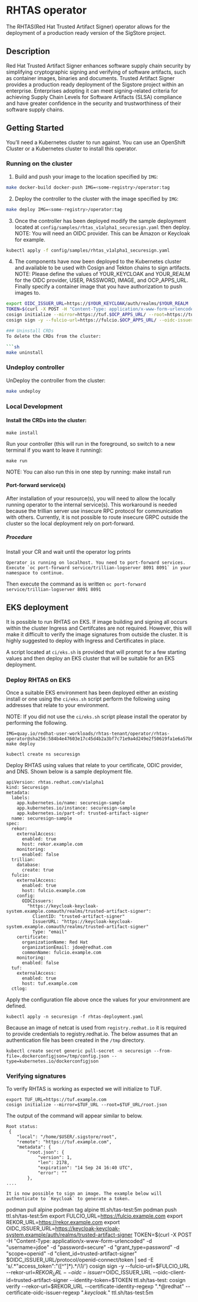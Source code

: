 # RHTAS operator
The RHTAS(Red Hat Trusted Artifact Signer) operator allows for the deployment of a production ready version of the SigStore project.

## Description
Red Hat Trusted Artifact Signer enhances software supply chain security by simplifying cryptographic signing and verifying of software artifacts, such as container images, binaries and documents. Trusted Artifact Signer provides a production ready deployment of the Sigstore project within an enterprise. Enterprises adopting it can meet signing-related criteria for achieving Supply Chain Levels for Software Artifacts (SLSA) compliance and have greater confidence in the security and trustworthiness of their software supply chains.

## Getting Started
You’ll need a Kubernetes cluster to run against. You can use an OpenShift Cluster or a Kubernetes cluster to install this operator.

### Running on the cluster
1. Build and push your image to the location specified by `IMG`:

```sh
make docker-build docker-push IMG=<some-registry>/operator:tag
```

2. Deploy the controller to the cluster with the image specified by `IMG`:

```sh
make deploy IMG=<some-registry>/operator:tag
```

3. Once the controller has been deployed modify the sample deployment located at `config/samples/rhtas_v1alpha1_securesign.yaml` then deploy.
NOTE: You will need an OIDC provider. This can be Amazon or Keycloak for example.

```sh
kubectl apply -f config/samples/rhtas_v1alpha1_securesign.yaml
```

4. The components have now been deployed to the Kubernetes cluster and available to be used with Cosign and Tekton chains to sign artifacts.
NOTE: Please define the values of YOUR_KEYCLOAK and YOUR_REALM for the OIDC provider, USER, PASSWORD, IMAGE, and OCP_APPS_URL. Finally specify a container image that you have authorization to push images to.

```sh
export OIDC_ISSUER_URL=https://$YOUR_KEYCLOAK/auth/realms/$YOUR_REALM
TOKEN=$(curl -X POST -H "Content-Type: application/x-www-form-urlencoded" -d "username=$USER" -d "password=$PASSWORD" -d "grant_type=password" -d "scope=openid" -d "client_id=$YOUR_REALM" $OIDC_ISSUER_URL/protocol/openid-connect/token |  sed -E 's/.*"access_token":"([^"]*).*/\1/')
cosign initialize --mirror=https://tuf.$OCP_APPS_URL/ --root=https://tuf.$OCP_APPS_URL/root.json
cosign sign -y --fulcio-url=https://fulcio.$OCP_APPS_URL/ --oidc-issuer=$OIDC_ISSUER_URL --identity-token=$TOKEN $IMAGE

### Uninstall CRDs
To delete the CRDs from the cluster:

```sh
make uninstall
```

### Undeploy controller
UnDeploy the controller from the cluster:

```sh
make undeploy
```

### Local Development
#### Install the CRDs into the cluster:
```
make install
````

Run your controller (this will run in the foreground, so switch to a new terminal if you want to leave it running):
```
make run
```
NOTE: You can also run this in one step by running: make install run

#### Port-forward service(s)
After installation of your resource(s), you will need to allow the locally running operator to the internal service(s).
This workaround is needed because the trillian server use insecure RPC protocol for communication with others.
Currently, it is not possible to route insecure GRPC outside the cluster so the local deployment rely on port-forward.

##### Procedure
Install your CR and wait until the operator log prints
```
Operator is running on localhost. You need to port-forward services.
Execute `oc port-forward service/trillian-logserver 8091 8091` in your namespace to continue.
```
Then execute the command as is written `oc port-forward service/trillian-logserver 8091 8091`

## EKS deployment
It is possible to run RHTAS on EKS. If image building and signing all occurs within the cluster Ingress and Certifcates are not required. However, this will make it difficult to verify the image signatures from outside the cluster. It is highly suggested to deploy with Ingress and Certificates in place.

A script located at `ci/eks.sh` is provided that will prompt for a few starting values and then deploy an EKS cluster that will be suitable for an EKS deployment.

### Deploy RHTAS on EKS
Once a suitable EKS environment has been deployed either an existing install or one using the `ci/eks.sh` script perform the following using addresses that relate to your environment.

NOTE: If you did not use the `ci/eks.sh` script please install the operator by performing the following.
```
IMG=quay.io/redhat-user-workloads/rhtas-tenant/operator/rhtas-operator@sha256:584b4e47603e17c45d4b2a3bf7c71e9a4d249e2f50619fa1e6a57b6742d2e2ad make deploy
```

```
kubectl create ns securesign
```

Deploy RHTAS using values that relate to your certificate, ODIC provider, and DNS. Shown below is a sample deployment file.
```
apiVersion: rhtas.redhat.com/v1alpha1
kind: Securesign
metadata:
  labels:
    app.kubernetes.io/name: securesign-sample
    app.kubernetes.io/instance: securesign-sample
    app.kubernetes.io/part-of: trusted-artifact-signer
  name: securesign-sample
spec:
  rekor:
    externalAccess:
      enabled: true
      host: rekor.example.com
    monitoring:
      enabled: false
  trillian:
    database:
      create: true
  fulcio:
    externalAccess:
      enabled: true
      host: fulcio.example.com
    config:
      OIDCIssuers:
        "https://keycloak-keycloak-system.example.comauth/realms/trusted-artifact-signer":
          ClientID: "trusted-artifact-signer"
          IssuerURL: "https://keycloak-keycloak-system.example.comauth/realms/trusted-artifact-signer"
          Type: "email"
    certificate:
      organizationName: Red Hat
      organizationEmail: jdoe@redhat.com
      commonName: fulcio.example.com
    monitoring:
      enabled: false
  tuf:
    externalAccess:
      enabled: true
      host: tuf.example.com
  ctlog:
  ```

Apply the configuration file above once the values for your environment are defined.
```
kubectl apply -n securesign -f rhtas-deployment.yaml
```
Because an image of netcat is used from `registry.redhat.io` it is required to provide credentials to registry.redhat.io. The below assumes that an authentication file has been created in the `/tmp` directory.

```
kubectl create secret generic pull-secret -n securesign --from-file=.dockerconfigjson=/tmp/config.json --type=kubernetes.io/dockerconfigjson
```


### Verifying signatures
To verify RHTAS is working as expected we will initialize to TUF.
```
export TUF_URL=https://tuf.example.com
cosign initialize --mirror=$TUF_URL --root=$TUF_URL/root.json
```
The output of the command will appear similar to below.
```
Root status:
 {
	"local": "/home/$USER/.sigstore/root",
	"remote": "https://tuf.example.com",
	"metadata": {
		"root.json": {
			"version": 1,
			"len": 2178,
			"expiration": "14 Sep 24 16:40 UTC",
			"error": ""
		},
....

It is now possible to sign an image. The example below will authenticate to `Keycloak` to generate a token.
```
podman pull alpine
podman tag alpine ttl.sh/tas-test:5m
podman push ttl.sh/tas-test:5m
export FULCIO_URL=https://fulcio.example.com
export REKOR_URL=https://rekor.example.com
export OIDC_ISSUER_URL=https://keycloak-keycloak-system.example/auth/realms/trusted-artifact-signer
TOKEN=$(curl -X POST -H "Content-Type: application/x-www-form-urlencoded" -d "username=jdoe" -d "password=secure" -d "grant_type=password" -d "scope=openid" -d "client_id=trusted-artifact-signer" $OIDC_ISSUER_URL/protocol/openid-connect/token |  sed -E 's/.*"access_token":"([^"]*).*/\1/')
cosign sign -y --fulcio-url=$FULCIO_URL --rekor-url=$REKOR_URL --oidc-issuer=$OIDC_ISSUER_URL --oidc-client-id=trusted-artifact-signer --identity-token=$TOKEN ttl.sh/tas-test:
cosign verify --rekor-url=\$REKOR_URL --certificate-identity-regexp ".*@redhat" --certificate-oidc-issuer-regexp ".*keycloak.*" ttl.sh/tas-test:5m
```
